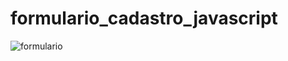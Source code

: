 # formulario_cadastro_javascript
![formulario](https://user-images.githubusercontent.com/66532956/151578073-546c0d4f-c1e0-4e11-94af-99916c0b7d3b.png)
